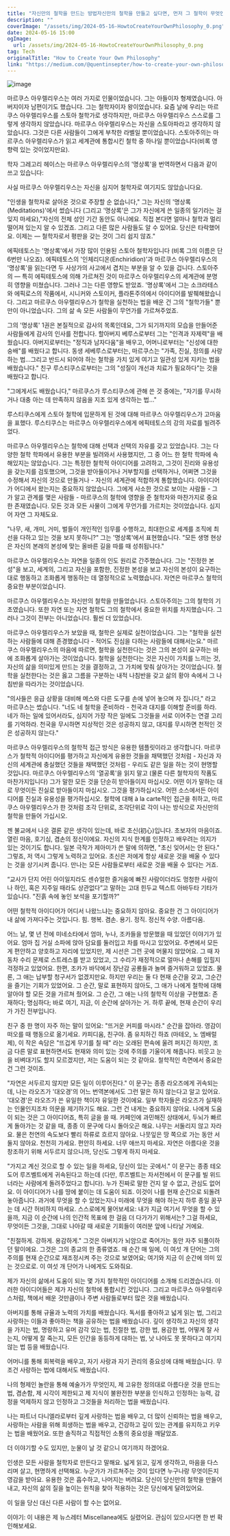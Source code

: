```yaml
---
title: "자신만의 철학을 만드는 방법자신만의 철학을 만들고 싶다면, 먼저 그 철학이 무엇인지 정의해야 합니다 자주 생각하고 믿는 가치관과 원칙을 고려하여, 생각과 행동에 대한 당신만의 철학을 만들어보세요 예를 들어, 존중과 성장을 위해 노력하며 긍정적인 마인드를 유지한다와 같은 명언을 고려해보십시오 자신의 가치관을 존중하고 믿으며, 자신을 더 잘 이해하게 될 겁니다 이러한 행동들은 당신의 삶에 긍정적인 영향을 줄 것이며, 자신만의 철학을 발견하는 과정이 즐거울 것입니다 마음가짐을 바꾸고, 세상을 바라보는 새로운 관점을 찾아보세요 "
description: ""
coverImage: "/assets/img/2024-05-16-HowtoCreateYourOwnPhilosophy_0.png"
date: 2024-05-16 15:00
ogImage: 
  url: /assets/img/2024-05-16-HowtoCreateYourOwnPhilosophy_0.png
tag: Tech
originalTitle: "How to Create Your Own Philosophy"
link: "https://medium.com/@quentinsepter/how-to-create-your-own-philosophy-7a9568da7adf"
---
```



![image](/assets/img/2024-05-16-HowtoCreateYourOwnPhilosophy_0.png)

마르쿠스 아우렐리우스는 여러 가지로 인물이었습니다. 그는 아들이자 형제였습니다. 아버지이자 남편이기도 했습니다. 그는 철학자이자 왕이었습니다. 요즘 날에 우리는 마르쿠스 아우렐리우스를 스토아 철학가로 생각하지만, 마르쿠스 아우렐리우스 스스로를 그렇게 생각하지 않았습니다. 마르쿠스 아우렐리우스는 자신을 스토아파라고 생각하지 않았습니다. 그것은 다른 사람들이 그에게 부착한 라벨일 뿐이었습니다. 스토아주의는 마르쿠스 아우렐리우스가 읽고 세계관에 통합시킨 철학 중 하나일 뿐이었습니다(비록 영향력 있는 것이었지만요).

학자 그레고리 헤이스는 마르쿠스 아우렐리우스의 '명상록'을 번역하면서 다음과 같이 쓰고 있습니다:

사실 마르쿠스 아우렐리우스는 자신을 심지어 철학자로 여기지도 않았습니다요.

<div class="content-ad"></div>

"인생을 철학자로 살아온 것으로 주장할 순 없습니다," 그는 자신의 '명상록(Meditations)'에서 썼습니다 (그리고 '명상록'은 그가 자신에게 쓴 일종의 일기라는 걸 잊지 마세요),"자신의 전체 성인 기간 동안도 아니에요. 직접 본다면 얼마나 철학과 멀리 떨어져 있는지 알 수 있겠죠. 그리고 다른 많은 사람들도 알 수 있어요. 당신은 타락했어요. 이제는 — 철학자로서 평판을 갖는 것이 그리 쉽지 않죠."

에픽테토스는 '명상록'에서 가장 많이 인용된 스토아 철학자입니다 (비록 그의 이름은 단 6번만 나오죠). 에픽테토스의 '인체리디온(Enchiridion)'과 마르쿠스 아우렐리우스의 '명상록'을 읽는다면 두 사상가의 사고에서 겹치는 부분을 알 수 있을 겁니다. 스토아주의 — 특히 에픽테토스에 의해 가르쳐진 것이 마르쿠스 아우렐리우스의 세계관에 분명히 영향을 미쳤습니다. 그러나 그는 다른 영향도 받았죠. '명상록'에서 그는 소크라테스와 에픽로스의 작품에서, 시니커와 스토이커, 플라톤주의에서 아이디어를 발췌해왔습니다. 그리고 마르쿠스 아우렐리우스가 철학을 실천하는 법을 배운 건 그의 "철학가들" 뿐만이 아니었습니다. 그의 삶 속 모든 사람들이 무언가를 가르쳐주었죠.

그의 '명상록' 1권은 본질적으로 감사의 목록인데요, 그가 되기까지의 모습을 만들어준 사람들에게 감사의 인사를 전합니다. 할아버지 베루스로부터 그는 "인격과 자제력"을 배웠습니다. 아버지로부터는 "정직과 남자다움"을 배우고, 어머니로부터는 "신성에 대한 숭배"를 배웠다고 합니다. 동생 세베루스로부터는, 마르쿠스는 "가족, 진실, 정의를 사랑하는 법…그리고 반드시 되어야 하는 철학을 가치 있게 여기고 일관성 있게 지키는 법을 배웠습니다." 친구 루스티쿠스로부터는 그의 "성질이 개선과 치료가 필요하다"는 것을 배웠다고 합니다.

"그에게서도 배웠습니다," 마르쿠스가 루스티쿠스에 관해 쓴 것 중에는, "자기를 무시하거나 대충 아는 데 만족하지 않음을 지조 있게 생각하는 법…"

<div class="content-ad"></div>

루스티쿠스에게 스토아 철학에 입문하게 된 것에 대해 마르쿠스 아우렐리우스가 고마움을 표했다. 루스티쿠스는 마르쿠스 아우렐리우스에게 에픽테토스의 강의 자료를 빌려주었다.

마르쿠스 아우렐리우스는 철학에 대해 선택과 선택의 자유를 갖고 있었습니다. 그는 다양한 철학 학파에서 유용한 부분을 빌려와서 사용했지만, 그 중 어느 한 철학 학파에 속해있지는 않았습니다. 그는 특정한 철학적 아이디어를 고려하고, 그것이 진리와 유용성을 갖는지를 검토했으며, 그것을 받아들이거나 거부할지를 선택하거나, 어쩌면 그것을 수정해서 자신의 것으로 만들거나 - 자신의 세계관에 적합하게 통합했습니다. 아이디어가 어디에서 왔는지는 중요하지 않았습니다. 그에게 사소한 것으로 보이는 사람들 - 그가 알고 관계를 맺은 사람들 - 마르쿠스의 철학에 영향을 준 철학자와 마찬가지로 중요한 존재였습니다. 모든 것과 모든 사물이 그에게 무언가를 가르치는 것이었습니다. 심지어 자연 그 자체도요.

"나무, 새, 개미, 거미, 벌들이 개인적인 임무를 수행하고, 최대한으로 세계를 조직에 최선을 다하고 있는 것을 보지 못하니?" 그는 '명상록'에서 표현했습니다. "모든 생명 현상은 자신의 본래의 본성에 맞는 올바른 길을 따를 때 성취됩니다."

마르쿠스 아우렐리우스는 자연을 일종의 인도 원리로 간주했습니다. 그는 "진정한 본성"을 보고, 세계의, 그리고 자신을 포함한, 진정한 본성을 보고 자신의 본성이 요구하는 대로 행동하고 조화롭게 행동하는 데 열정적으로 노력했습니다. 자연은 마르쿠스 철학의 중요한 부분이었습니다.

<div class="content-ad"></div>

마르쿠스 아우렐리우스는 자신만의 철학을 만들었습니다. 스토아주의는 그의 철학의 기초였습니다. 또한 자연 또는 자연 철학도 그의 철학에서 중요한 위치를 차지했습니다. 그러나 그것이 전부는 아니었습니다. 훨씬 더 있었습니다.

마르쿠스 아우렐리우스가 보았을 때, 철학은 실제로 실천이었습니다. 그는 "철학을 실천하는 사람들에 대해 존경했습니다 - 적어도 진심을 다하는 사람들에 대해서는요." 마르쿠스 아우렐리우스의 마음에 따르면, 철학을 실천한다는 것은 그의 본성이 요구하는 바에 조화롭게 살아가는 것이었습니다. 철학을 실천한다는 것은 자신이 가치를 느끼는 것, 자신의 삶을 의미있게 만드는 것을 결정하고, 그 가치에 맞춰 살아가는 것이었습니다. 철학을 실천한다는 것은 옳고 그름을 구분하는 내적 나침반을 갖고 삶의 황야 속에서 그 나침반을 따라가는 것이었습니다.

"의사들은 응급 상황을 대비해 메스와 다른 도구를 손에 넣어 놓으며 자 집니다," 라고 마르쿠스는 썼습니다. "너도 네 철학을 준비하라 - 천국과 대지를 이해할 준비를 하라. 네가 하는 일에 있어서라도, 심지어 가장 작은 일에도 그것들을 서로 이어주는 연결 고리를 기억하라. 천국을 무시하면 지상적인 것은 성공하지 않고, 대지를 무시하면 천적인 것은 성공하지 않는다."

마르쿠스 아우렐리우스의 철학적 접근 방식은 유용한 템플릿이라고 생각합니다. 마르쿠스가 철학적 아이디어를 평가하고 자신에게 유용한 것들을 채택했던 것처럼 - 자신과 자신의 세계관에 충실했던 것들을 채택했던 것처럼 - 우리도 같은 일을 하는 것이 현명할 것입니다. 마르쿠스 아우렐리우스의 '열공록'을 읽지 말고 (물론 다른 철학자의 작품도 마찬가지입니다) 그가 말한 모든 것을 단순히 받아들이지 마십시오. 어떤 이가 말하는 대로 무엇이든 진실로 받아들이지 마십시오. 그것을 평가하십시오. 어떤 소스에서든 아이디어를 진실과 유용성을 평가하십시오. 철학에 대해 à la carte적인 접근을 취하고, 마르쿠스 아우렐리우스가 한 것처럼 조각 단위로, 조각단위로 각이 나는 방식으로 자신만의 철학을 만들어 가십시오.

<div class="content-ad"></div>

젠 불교에서 나온 결론 같은 생각이 있는데, 바로 초신(初心)입니다. 초보자의 마음이죠. 열린 마음, 호기심, 겸손의 정신이에요. 자신의 지식 한계를 인정하고 배우려는 의지가 있는 것이기도 합니다. 일본 극작가 제아미가 쓴 말에 의하면, "초신 잊어서는 안 된다." 그렇죠, 저 역시 그렇게 노력하고 있어요. 초신은 저에게 항상 새로운 것을 배울 수 있다는 것을 상기시켜 줍니다. 만나는 모든 사람들로부터 새로운 것을 배울 수 있다는 거죠.

“교사가 단지 어린 아이일지라도 센슈얼한 즐거움에 빠진 사람이더라도 멍청한 사람이나 하인, 혹은 지주일 때라도 상관없다”고 말하는 고대 힌두교 텍스트 아바두타 기타가 있습니다. "진흙 속에 놓인 보석을 포기할까?"

어떤 철학적 아이디어가 어디서 나왔느냐는 중요하지 않아요. 중요한 건 그 아이디어가 내 삶에 가져다주는 것입니다. 힘. 행복. 겸손. 용기. 정직. 정신적 수양. 아름다움.

어느 날, 몇 년 전에 미네소타에서 엄마, 누나, 조카들을 방문했을 때 있었던 이야기가 있어요. 엄마 집 거실 소파에 앉아 담요를 둘러입고 차를 마시고 있었어요. 주변에서 모든 게 편안하고 양호하고 자리에 있었지만, 제 시선은 그런 곳에 머물지 않았어요. 그 때 자동차 수리 문제로 스트레스를 받고 있었고, 그 수리가 재정적으로 얼마나 손해를 입힐지 걱정하고 있었어요. 한편, 조카가 바닥에서 장난감 공룡들과 놀며 즐거워하고 있었죠. 물론, 그 애는 납부할 청구서가 없겠지만요. 하지만 우리는 둘 다 현재 순간을 갖고, 그순간을 즐기는 기회가 있었어요. 그 순간, 말로 표현하지 않아도, 그 애가 나에게 철학에 대해 알아야 할 모든 것을 가르쳐 줬어요. 그 순간, 그 애는 나의 철학적 이상을 구현했죠: 존재하다; 명심하다; 바로 여기, 지금, 이 순간에 살아가는 거. 하루 끝에, 현재 순간이 우리가 가진 전부입니다.

<div class="content-ad"></div>

친구 중 한 명이 자주 하는 말이 있어요: "뜨거운 커피를 마시라." 순간을 잡아라. 영감이 떠오를 때 행동으로 옮기세요. 캬피디움, 친구야. 좀 유치하긴 하죠 (마테오, 노 엠배럴제), 이 작은 속담은 "뜨겁게 무기를 칠 때" 라는 오래된 편속에 울려 퍼지긴 하지만, 조금 다른 말로 표현하면서도 현재와 의미 있는 것에 주의를 기울이게 해줍니다. 비웃고 눈을 비벼대기도 할지 모르겠지만, 저는 도움이 되는 것 같아요. 철학적인 측면에서 중요한 건 그런 것이죠.

"자연은 서두르지 않지만 모든 일이 이루어진다." 이 문구는 종종 라오즈에게 귀속되는데, 나는 라오즈가 '대오경'의 어느 번역본에서도 그런 말은 하지 않는다고 알고 있어요. '대오경'은 라오즈가 쓴 유일한 책이자 유일한 것이에요. 일부 학자들은 라오즈가 실재하는 인물인지조차 의문을 제기하기도 해요. 그런 건 내게는 중요하지 않아요. 나에게 도움이 되는 것은 그 아이디어죠, 특히 글을 쓸 때. 카페인에 과민해진 상태에서, 두뇌가 빠르게 돌아가는 것 같을 때, 종종 이 문구에 다시 돌아오곤 해요. 나무는 서둘리지 않고 자라요. 물은 천연의 속도보다 빨리 하류로 흐르지 않아요. 나뭇잎은 땅 쪽으로 가는 동안 서둘지 않아요. 천천히 가세요. 편안히 하세요. 너무 애쓰지 마세요. 자연은 아름다운 것을 창조하기 위해 서두르지 않으니까, 당신도 그렇게 하지 마세요.

"가지고 계신 것으로 할 수 있는 일을 하세요, 당신이 있는 곳에서." 이 문구는 종종 테오도어 루즈벨트에게 귀속된다고 하는데 (다만, 루즈벨트는 자서전에서 이 문구를 빌 위드너라는 사람에게 돌려주었다고 합니다). 누가 진짜로 말한 건지 알 수 없고, 관심도 없어요. 이 아이디어가 나를 땅에 붙이는 데 도움이 되죠. 이것이 나를 현재 순간으로 되돌려놓아줍니다. 과거에 무엇을 할 수 있었는지나 미래에 무엇을 해야 하는지 하루 종일 꿈꾸는 데 시간 허비하지 마세요. 스스로에게 물어보세요: 내가 지금 여기서 무엇을 할 수 있을까, 지금 이 순간에 나의 인간적 목표에 한 걸음 더 다가가기 위해서는? 그걸 하세요, 무엇이든 그것을, 그대로 나아갈 때 새로운 기회들이 여러분 앞에 나타날 거에요.

"친절하게. 강하게. 용감하게." 그것은 아버지가 뇌암으로 죽어가는 동안 자주 되풀이하던 말이에요. 그것은 그의 종교의 한 종류였죠. 매 순간 매 일에, 이 여섯 개 단어는 그의 주의를 현재 순간으로 재조정시켜 주는 것으로 보였어요; 여기와 지금 이 순간에 의미 있는 것으로로. 이 여섯 개 단어가 나에게도 도와줘요.

<div class="content-ad"></div>

제가 자신의 삶에서 도움이 되는 몇 가지 철학적인 아이디어를 소개해 드리겠습니다. 이러한 아이디어들은 제가 자신의 철학에 통합시킨 것입니다. 그리고 마르쿠스 아우렐리우스처럼, 책에서 배운 것만큼이나 주변 사람들로부터 많은 것을 배웠습니다.

아버지를 통해 규율과 노력의 가치를 배웠습니다. 독서를 좋아하고 넓게 읽는 법, 그리고 사랑하는 이들과 좋아하는 책을 공유하는 법을 배웠습니다. 깊이 생각하고 자신의 생각을 가지는 법, 명랑하고 유머 감각 있는 법, 친절한 법, 강한 법, 용감한 법, 어떻게 잘 사는지, 어떻게 잘 죽는지, 모든 인간을 동등하게 대하는 법, 낫 나아도 못 못하다고 여기지 않는 법 등을 배웠습니다.

어머니를 통해 회복력을 배우고, 자기 사랑과 자기 관리의 중요성에 대해 배웠습니다. 무조건 사랑하는 법에 대해서도 배웠습니다.

나의 형제인 놀란을 통해 예술가가 무엇인지, 제 고유한 정의대로 아름다운 것을 만드는 법, 겸손함, 제 시각이 제한되고 제 지식이 불완전한 부분을 인식하고 인정하는 능력, 감정을 억제하지 않고 인정하고 그것들을 처리하는 법을 배웠습니다.

<div class="content-ad"></div>

나는 파트너 다니엘라로부터 깊게 사랑하는 법을 배우고, 더 많이 신뢰하는 법을 배우고, 사랑하는 사람을 위해 희생하는 법을 배우고, 건강하고 깊이 있는 관계를 유지하고 키우는 법을 배웠어요. 또한 솔직하고 직접적인 소통의 중요성을 깨달았죠.

더 이야기할 수도 있지만, 눈물이 날 것 같으니 여기까지 하겠어요.

인생은 모든 사람을 철학자로 만든다고 말해요. 넓게 읽고, 깊게 생각하고, 마음을 다스리며 살고, 현명하게 선택해요. 누군가가 가르쳐주는 것이 있다면 누구나랑 무엇이든지 영감을 받아요. 유용한 것은 흡수하고, 나머지는 버려요. 당신이 당신만의 철학을 만들어내고, 자신의 삶의 질을 높이는 원칙을 찾아 적용하는 것은 당신에게 달려있어요.

이 일을 당신 대신 다른 사람이 할 수는 없어요.

<div class="content-ad"></div>

이야기: 이 내용은 제 뉴스레터 Miscellanea에도 실렸어요. 관심이 있으시다면 한 번 확인해보세요.